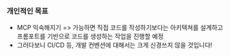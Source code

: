 ### 개인적인 목표

- MCP 익숙해지기 => 가능하면 직접 코드를 작성하기보다는 아키텍쳐를 설계하고 프롬포트를 기반으로 코드를 생성하는 작업을 진행할 예정
- 그러다보니 CI/CD 등, 개발 컨벤션에 대해서는 크게 신경쓰지 않을 것입니다!
